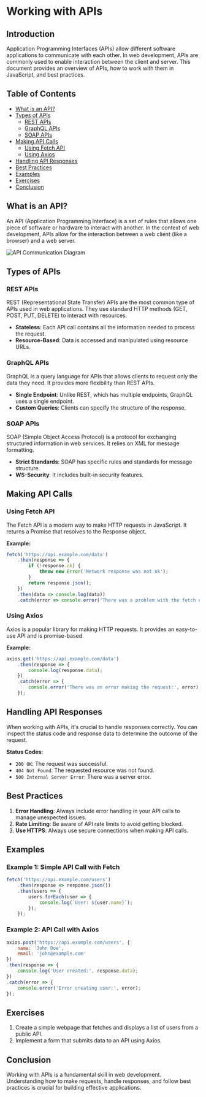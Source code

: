 # Working with APIs

## Introduction

Application Programming Interfaces (APIs) allow different software applications to communicate with each other. In web development, APIs are commonly used to enable interaction between the client and server. This document provides an overview of APIs, how to work with them in JavaScript, and best practices.

## Table of Contents

- [What is an API?](#what-is-an-api)
- [Types of APIs](#types-of-apis)
  - [REST APIs](#rest-apis)
  - [GraphQL APIs](#graphql-apis)
  - [SOAP APIs](#soap-apis)
- [Making API Calls](#making-api-calls)
  - [Using Fetch API](#using-fetch-api)
  - [Using Axios](#using-axios)
- [Handling API Responses](#handling-api-responses)
- [Best Practices](#best-practices)
- [Examples](#examples)
- [Exercises](#exercises)
- [Conclusion](#conclusion)

## What is an API?

An API (Application Programming Interface) is a set of rules that allows one piece of software or hardware to interact with another. In the context of web development, APIs allow for the interaction between a web client (like a browser) and a web server.

![API Communication Diagram](https://www.multiplayer.app/static/4f087c1c4191df8be06c6749a235ac83/aaea6/example-system-architecture-diagram-create-account.webp)

## Types of APIs

### REST APIs

REST (Representational State Transfer) APIs are the most common type of APIs used in web applications. They use standard HTTP methods (GET, POST, PUT, DELETE) to interact with resources.

- **Stateless**: Each API call contains all the information needed to process the request.
- **Resource-Based**: Data is accessed and manipulated using resource URLs.

### GraphQL APIs

GraphQL is a query language for APIs that allows clients to request only the data they need. It provides more flexibility than REST APIs.

- **Single Endpoint**: Unlike REST, which has multiple endpoints, GraphQL uses a single endpoint.
- **Custom Queries**: Clients can specify the structure of the response.

### SOAP APIs

SOAP (Simple Object Access Protocol) is a protocol for exchanging structured information in web services. It relies on XML for message formatting.

- **Strict Standards**: SOAP has specific rules and standards for message structure.
- **WS-Security**: It includes built-in security features.

## Making API Calls

### Using Fetch API

The Fetch API is a modern way to make HTTP requests in JavaScript. It returns a Promise that resolves to the Response object.

**Example:**
```javascript
fetch('https://api.example.com/data')
    .then(response => {
        if (!response.ok) {
            throw new Error('Network response was not ok');
        }
        return response.json();
    })
    .then(data => console.log(data))
    .catch(error => console.error('There was a problem with the fetch operation:', error));
```

### Using Axios

Axios is a popular library for making HTTP requests. It provides an easy-to-use API and is promise-based.

**Example:**
```javascript
axios.get('https://api.example.com/data')
    .then(response => {
        console.log(response.data);
    })
    .catch(error => {
        console.error('There was an error making the request:', error);
    });
```

## Handling API Responses

When working with APIs, it's crucial to handle responses correctly. You can inspect the status code and response data to determine the outcome of the request.

**Status Codes**:
- `200 OK`: The request was successful.
- `404 Not Found`: The requested resource was not found.
- `500 Internal Server Error`: There was a server error.

## Best Practices

1. **Error Handling**: Always include error handling in your API calls to manage unexpected issues.
2. **Rate Limiting**: Be aware of API rate limits to avoid getting blocked.
3. **Use HTTPS**: Always use secure connections when making API calls.

## Examples

### Example 1: Simple API Call with Fetch

```javascript
fetch('https://api.example.com/users')
    .then(response => response.json())
    .then(users => {
        users.forEach(user => {
            console.log(`User: ${user.name}`);
        });
    });
```

### Example 2: API Call with Axios

```javascript
axios.post('https://api.example.com/users', {
    name: 'John Doe',
    email: 'john@example.com'
})
.then(response => {
    console.log('User created:', response.data);
})
.catch(error => {
    console.error('Error creating user:', error);
});
```

## Exercises

1. Create a simple webpage that fetches and displays a list of users from a public API.
2. Implement a form that submits data to an API using Axios.

## Conclusion

Working with APIs is a fundamental skill in web development. Understanding how to make requests, handle responses, and follow best practices is crucial for building effective applications.
